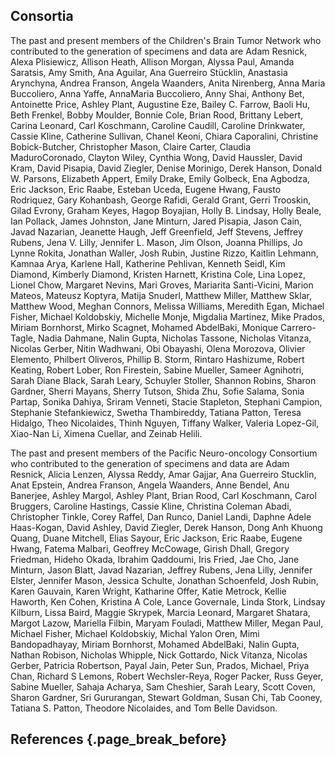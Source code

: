 ## Consortia

The past and present members of the Children's Brain Tumor Network who contributed to the generation of specimens and data are Adam Resnick, Alexa Plisiewicz, Allison Heath, Allison Morgan, Alyssa Paul, Amanda Saratsis, Amy Smith, Ana Aguilar, Ana Guerreiro Stücklin, Anastasia Arynchyna, Andrea Franson, Angela Waanders, Anita Nirenberg, Anna Maria Buccoliero, Anna Yaffe, AnnaMaria Buccoliero, Anny Shai, Anthony Bet, Antoinette Price, Ashley Plant, Augustine Eze, Bailey C. Farrow, Baoli Hu, Beth Frenkel, Bobby Moulder, Bonnie Cole, Brian Rood, Brittany Lebert, Carina Leonard, Carl Koschmann, Caroline Caudill, Caroline Drinkwater, Cassie Kline, Catherine Sullivan, Chanel Keoni, Chiara Caporalini, Christine Bobick-Butcher, Christopher Mason, Claire Carter, Claudia MaduroCoronado, Clayton Wiley, Cynthia Wong, David Haussler, David Kram, David Pisapia, David Ziegler, Denise Morinigo, Derek Hanson, Donald W. Parsons, Elizabeth Appert, Emily Drake, Emily Golbeck, Ena Agbodza, Eric Jackson, Eric Raabe, Esteban Uceda, Eugene Hwang, Fausto Rodriquez, Gary Kohanbash, George Rafidi, Gerald Grant, Gerri Trooskin, Gilad Evrony, Graham Keyes, Hagop Boyajian, Holly B. Lindsay, Holly Beale, Ian Pollack, James Johnston, Jane Minturn, Jared Pisapia, Jason Cain, Javad Nazarian, Jeanette Haugh, Jeff Greenfield, Jeff Stevens, Jeffrey Rubens, Jena V. Lilly, Jennifer L. Mason, Jim Olson, Joanna Phillips, Jo Lynne Rokita, Jonathan Waller, Josh Rubin, Justine Rizzo, Kaitlin Lehmann, Kamnaa Arya, Karlene Hall, Katherine Pehlivan, Kenneth Seidl, Kim Diamond, Kimberly Diamond, Kristen Harnett, Kristina Cole, Lina Lopez, Lionel Chow, Margaret Nevins, Mari Groves, Mariarita Santi-Vicini, Marion Mateos, Mateusz Koptyra, Matija Snuderl, Matthew Miller, Matthew Sklar, Matthew Wood, Meghan Connors, Melissa Williams, Meredith Egan, Michael Fisher, Michael Koldobskiy, Michelle Monje, Migdalia Martinez, Mike Prados, Miriam Bornhorst, Mirko Scagnet, Mohamed AbdelBaki, Monique Carrero-Tagle, Nadia Dahmane, Nalin Gupta, Nicholas Tassone, Nicholas Vitanza, Nicolas Gerber, Nitin Wadhwani, Obi Obayashi, Olena Morozova, Olivier Elemento, Philbert Oliveros, Phillip B. Storm, Rintaro Hashizume, Robert Keating, Robert Lober, Ron Firestein, Sabine Mueller, Sameer Agnihotri, Sarah Diane Black, Sarah Leary, Schuyler Stoller, Shannon Robins, Sharon Gardner, Sherri Mayans, Sherry Tutson, Shida Zhu, Sofie Salama, Sonia Partap, Sonika Dahiya, Sriram Venneti, Stacie Stapleton, Stephani Campion, Stephanie Stefankiewicz, Swetha Thambireddy, Tatiana Patton, Teresa Hidalgo, Theo Nicolaides, Thinh Nguyen, Tiffany Walker, Valeria Lopez-Gil, Xiao-Nan Li, Ximena Cuellar, and Zeinab Helili.

The past and present members of the Pacific Neuro-oncology Consortium who contributed to the generation of specimens and data are Adam Resnick, Alicia Lenzen, Alyssa Reddy, Amar Gajjar, Ana Guerreiro Stucklin, Anat Epstein, Andrea Franson, Angela Waanders, Anne Bendel, Anu Banerjee, Ashley Margol, Ashley Plant, Brian Rood, Carl Koschmann, Carol Bruggers, Caroline Hastings, Cassie Kline, Christina Coleman Abadi, Christopher Tinkle, Corey Raffel, Dan Runco, Daniel Landi, Daphne Adele Haas-Kogan, David Ashley, David Ziegler, Derek Hanson, Dong Anh Khuong Quang, Duane Mitchell, Elias Sayour, Eric Jackson, Eric Raabe, Eugene Hwang, Fatema Malbari, Geoffrey McCowage, Girish Dhall, Gregory Friedman, Hideho Okada, Ibrahim Qaddoumi, Iris Fried, Jae Cho, Jane Minturn, Jason Blatt, Javad Nazarian, Jeffrey Rubens, Jena Lilly, Jennifer Elster, Jennifer Mason, Jessica Schulte, Jonathan Schoenfeld, Josh Rubin, Karen Gauvain, Karen Wright, Katharine Offer, Katie Metrock, Kellie Haworth, Ken Cohen, Kristina A Cole, Lance Governale, Linda Stork, Lindsay Kilburn, Lissa Baird, Maggie Skrypek, Marcia Leonard, Margaret Shatara, Margot Lazow, Mariella Filbin, Maryam Fouladi, Matthew Miller, Megan Paul, Michael Fisher, Michael Koldobskiy, Michal Yalon Oren, Mimi Bandopadhayay, Miriam Bornhorst, Mohamed AbdelBaki, Nalin Gupta, Nathan Robison, Nicholas Whipple, Nick Gottardo, Nick Vitanza, Nicolas Gerber, Patricia Robertson, Payal Jain, Peter Sun, Prados, Michael, Priya Chan, Richard S Lemons, Robert Wechsler-Reya, Roger Packer, Russ Geyer, Sabine Mueller, Sahaja Acharya, Sam Cheshier, Sarah Leary, Scott Coven, Sharon Gardner, Sri Gururangan, Stewart Goldman, Susan Chi, Tab Cooney, Tatiana S. Patton, Theodore Nicolaides, and Tom Belle Davidson.

## References {.page_break_before}

<!-- Explicitly insert bibliography here -->
<div id="refs"></div>
